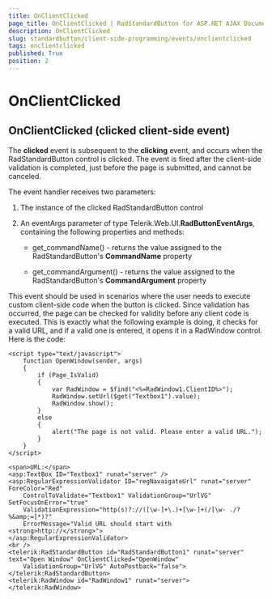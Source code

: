 ```yaml
---
title: OnClientClicked
page_title: OnClientClicked | RadStandardButton for ASP.NET AJAX Documentation
description: OnClientClicked
slug: standardbutton/client-side-programming/events/onclientclicked
tags: onclientclicked
published: True
position: 2
---
```


# OnClientClicked

## OnClientClicked (clicked client-side event)

The **clicked** event is subsequent to the **clicking** event, and occurs when the RadStandardButton control is clicked. The event is fired after the client-side validation is completed, just before the page is submitted, and cannot be canceled.

The event handler receives two parameters:

1. The instance of the clicked RadStandardButton control

1. An eventArgs parameter of type Telerik.Web.UI.**RadButtonEventArgs**, containing the following properties and methods:

	* get_commandName() - returns the value assigned to the RadStandardButton's **CommandName** property

	* get_commandArgument() - returns the value assigned to the RadStandardButton's **CommandArgument** property

This event should be used in scenarios where the user needs to execute custom client-side code when the button is clicked. Since validation has occurred, the page can be checked for validity before any client code is executed. This is exactly what the following example is doing, it checks for a valid URL, and if a valid one is entered, it opens it in a RadWindow control. Here is the code:

````ASP.NET
<script type="text/javascript">
	function OpenWindow(sender, args)
	{
		if (Page_IsValid)
		{
			var RadWindow = $find("<%=RadWindow1.ClientID%>");
			RadWindow.setUrl($get("Textbox1").value);
			RadWindow.show();
		}
		else
		{
			alert("The page is not valid. Please enter a valid URL.");
		}
	}
</script>

<span>URL:</span>
<asp:TextBox ID="Textbox1" runat="server" />
<asp:RegularExpressionValidator ID="regNavaigateUrl" runat="server" ForeColor="Red"
	ControlToValidate="Textbox1" ValidationGroup="UrlVG" SetFocusOnError="true" 
	ValidationExpression="http(s)?://([\w-]+\.)+[\w-]+(/[\w- ./?%&amp;=]*)?"
	ErrorMessage="Valid URL should start with <strong>http://</strong>">
</asp:RegularExpressionValidator>
<br />
<telerik:RadStandardButton id="RadStandardButton1" runat="server" text="Open Window" OnClientClicked="OpenWindow"
	ValidationGroup="UrlVG" AutoPostback="false">
</telerik:RadStandardButton>
<telerik:RadWindow id="RadWindow1" runat="server">
</telerik:RadWindow>
````


